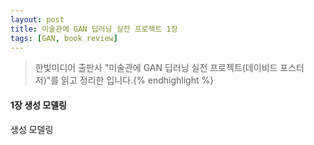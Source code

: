 ```yaml
---
layout: post
title: 미술관에 GAN 딥러닝 실전 프로젝트 1장
tags: [GAN, book review]
---
```


> 한빛미디어 출판사 "미술관에 GAN 딥러닝 실전 프로젝트(데이비드 포스터 저)"를 읽고 정리한 입니다.{% endhighlight %}


#### 1장 생성 모델링

생성 모델링

